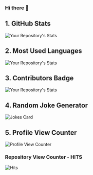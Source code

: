 ### Hi there 👋

<!--
**setiaendra18/setiaendra18** is a ✨ _special_ ✨ repository because its `README.md` (this file) appears on your GitHub profile.

Here are some ideas to get you started:

- 🔭 I’m currently working on ...
- 🌱 I’m currently learning ...
- 👯 I’m looking to collaborate on ...
- 🤔 I’m looking for help with ...
- 💬 Ask me about ...
- 📫 How to reach me: ...
- 😄 Pronouns: ...
- ⚡ Fun fact: ...
-->

## 1. GitHub Stats
![Your Repository's Stats](https://github-readme-stats.vercel.app/api?username=setiaendra18&show_icons=true)
## 2. Most Used Languages
![Your Repository's Stats](https://github-readme-stats.vercel.app/api/top-langs/?username=setiaendra18&theme=blue-green)
## 3. Contributors Badge
![Your Repository's Stats](https://contrib.rocks/image?repo=Tanu-N-Prabhu/Python)
## 4. Random Joke Generator
![Jokes Card](https://readme-jokes.vercel.app/api)
## 5. Profile View Counter
![Profile View Counter](https://komarev.com/ghpvc/?username=setiaendra18)
### Repository View Counter - HITS
![Hits](https://hitcounter.pythonanywhere.com/count/tag.svg?url=https://github.com/setiaendra18/Python)
